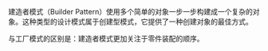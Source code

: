 
建造者模式（Builder Pattern）使用多个简单的对象一步一步构建成一个复杂的对象。这种类型的设计模式属于创建型模式，它提供了一种创建对象的最佳方式。

与工厂模式的区别是：建造者模式更加关注于零件装配的顺序。






